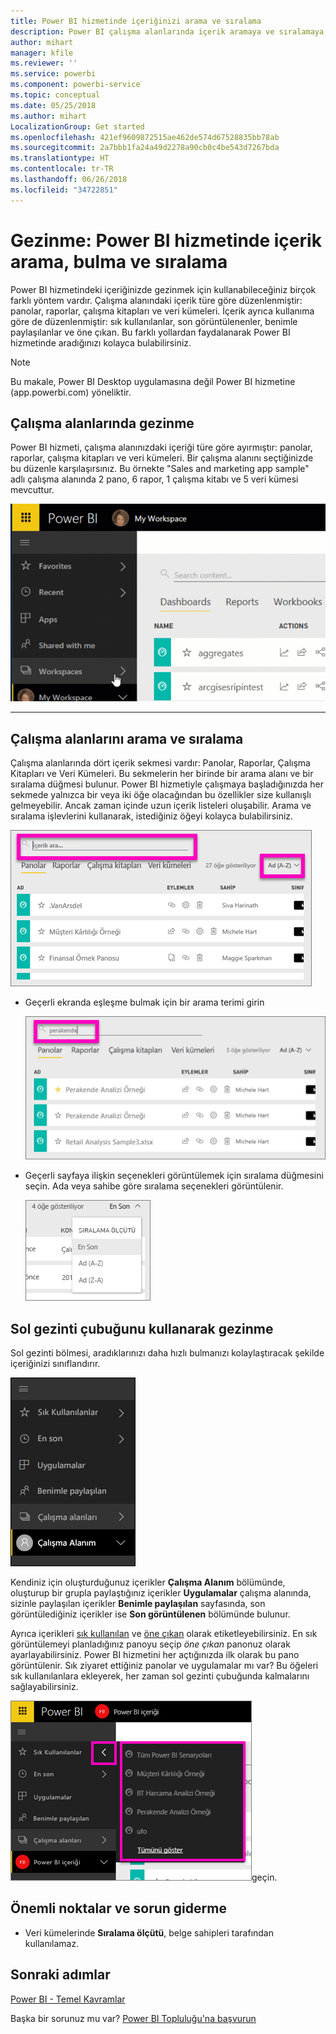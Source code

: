 ```yaml
---
title: Power BI hizmetinde içeriğinizi arama ve sıralama
description: Power BI çalışma alanlarında içerik aramaya ve sıralamaya ilişkin belge
author: mihart
manager: kfile
ms.reviewer: ''
ms.service: powerbi
ms.component: powerbi-service
ms.topic: conceptual
ms.date: 05/25/2018
ms.author: mihart
LocalizationGroup: Get started
ms.openlocfilehash: 421ef9609872515ae462de574d67528835bb78ab
ms.sourcegitcommit: 2a7bbb1fa24a49d2278a90cb0c4be543d7267bda
ms.translationtype: HT
ms.contentlocale: tr-TR
ms.lasthandoff: 06/26/2018
ms.locfileid: "34722851"
---
```

# <a name="navigation-searching-finding-and-sorting-content-in-power-bi-service"></a>Gezinme: Power BI hizmetinde içerik arama, bulma ve sıralama
Power BI hizmetindeki içeriğinizde gezinmek için kullanabileceğiniz birçok farklı yöntem vardır. Çalışma alanındaki içerik türe göre düzenlenmiştir: panolar, raporlar, çalışma kitapları ve veri kümeleri.  İçerik ayrıca kullanıma göre de düzenlenmiştir: sık kullanılanlar, son görüntülenenler, benimle paylaşılanlar ve öne çıkan. Bu farklı yollardan faydalanarak Power BI hizmetinde aradığınızı kolayca bulabilirsiniz.  

>[!NOTE] 
>Bu makale, Power BI Desktop uygulamasına değil Power BI hizmetine (app.powerbi.com) yöneliktir.

## <a name="navigation-within-workspaces"></a>Çalışma alanlarında gezinme

Power BI hizmeti, çalışma alanınızdaki içeriği türe göre ayırmıştır: panolar, raporlar, çalışma kitapları ve veri kümeleri. Bir çalışma alanını seçtiğinizde bu düzenle karşılaşırsınız. Bu örnekte "Sales and marketing app sample" adlı çalışma alanında 2 pano, 6 rapor, 1 çalışma kitabı ve 5 veri kümesi mevcuttur.

![video](media/service-navigation-search-filter-sort/workspaces.gif)

________________________________________

## <a name="searching-and-sorting-in-workspaces"></a>Çalışma alanlarını arama ve sıralama
Çalışma alanlarında dört içerik sekmesi vardır: Panolar, Raporlar, Çalışma Kitapları ve Veri Kümeleri.  Bu sekmelerin her birinde bir arama alanı ve bir sıralama düğmesi bulunur.  Power BI hizmetiyle çalışmaya başladığınızda her sekmede yalnızca bir veya iki öğe olacağından bu özellikler size kullanışlı gelmeyebilir.  Ancak zaman içinde uzun içerik listeleri oluşabilir.  Arama ve sıralama işlevlerini kullanarak, istediğiniz öğeyi kolayca bulabilirsiniz.

![Panolar sekmesi](media/service-navigation-search-filter-sort/power-bi-search-sort2.png)

* Geçerli ekranda eşleşme bulmak için bir arama terimi girin
  
   ![arama terimi girme](media/service-navigation-search-filter-sort/power-bi-search2.png)
* Geçerli sayfaya ilişkin seçenekleri görüntülemek için sıralama düğmesini seçin. Ada veya sahibe göre sıralama seçenekleri görüntülenir.
  
   ![sıralama menüsü](media/service-navigation-search-filter-sort/power-bi-sort-alpha.png)

## <a name="navigation-using-the-left-navbar"></a>Sol gezinti çubuğunu kullanarak gezinme
Sol gezinti bölmesi, aradıklarınızı daha hızlı bulmanızı kolaylaştıracak şekilde içeriğinizi sınıflandırır.  

![sol gezinti bölmesi](media/service-navigation-search-filter-sort/power-bi-newnav.png)



Kendiniz için oluşturduğunuz içerikler **Çalışma Alanım** bölümünde, oluşturup bir grupla paylaştığınız içerikler **Uygulamalar** çalışma alanında, sizinle paylaşılan içerikler **Benimle paylaşılan** sayfasında, son görüntülediğiniz içerikler ise **Son görüntülenen** bölümünde bulunur.

Ayrıca içerikleri [sık kullanılan](service-dashboard-favorite.md) ve [öne çıkan](service-dashboard-featured.md) olarak etiketleyebilirsiniz. En sık görüntülemeyi planladığınız panoyu seçip *öne çıkan* panonuz olarak ayarlayabilirsiniz. Power BI hizmetini her açtığınızda ilk olarak bu pano görüntülenir. Sık ziyaret ettiğiniz panolar ve uygulamalar mı var? Bu öğeleri sık kullanılanlara ekleyerek, her zaman sol gezinti çubuğunda kalmalarını sağlayabilirsiniz.

![Sık kullanılanlar açılır öğesi](media/service-navigation-search-filter-sort/power-bi-favorite-flyout.png)geçin.


## <a name="considerations-and-troubleshooting"></a>Önemli noktalar ve sorun giderme
* Veri kümelerinde **Sıralama ölçütü**, belge sahipleri tarafından kullanılamaz.

## <a name="next-steps"></a>Sonraki adımlar
[Power BI - Temel Kavramlar](service-basic-concepts.md)

Başka bir sorunuz mu var? [Power BI Topluluğu'na başvurun](http://community.powerbi.com/)